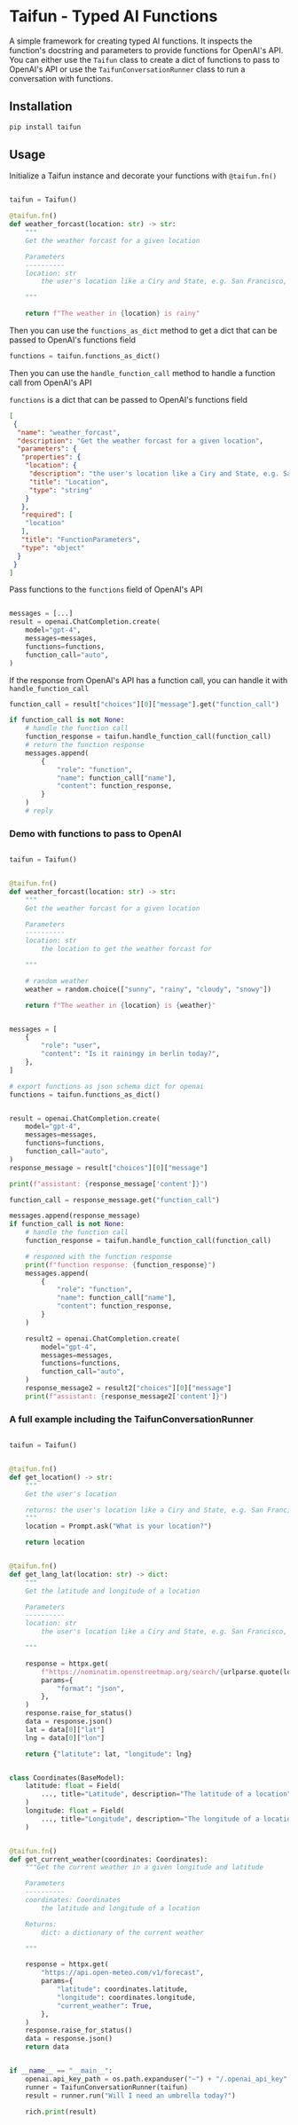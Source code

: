 # Taifun - Typed AI Functions

A simple framework for creating typed AI functions.
It inspects the function's docstring and parameters to provide functions for OpenAI's API.
You can either use the `Taifun` class to create a dict of functions to pass to OpenAI's API or use the `TaifunConversationRunner` class to run a conversation with functions.

## Installation

```bash
pip install taifun
```



## Usage

Initialize a Taifun instance and decorate your functions with `@taifun.fn()`

```python

taifun = Taifun()

@taifun.fn()
def weather_forcast(location: str) -> str:
    """
    Get the weather forcast for a given location

    Parameters
    ----------
    location: str
        the user's location like a Ciry and State, e.g. San Francisco, CA

    """

    return f"The weather in {location} is rainy"

```

Then you can use the `functions_as_dict` method to get a dict that can be passed to OpenAI's functions field

```python
functions = taifun.functions_as_dict()
```

Then you can use the `handle_function_call` method to handle a function call from OpenAI's API


`functions` is a dict that can be passed to OpenAI's functions field

```json
[
 {
  "name": "weather_forcast",
  "description": "Get the weather forcast for a given location",
  "parameters": {
   "properties": {
    "location": {
     "description": "the user's location like a Ciry and State, e.g. San Francisco, CA",
     "title": "Location",
     "type": "string"
    }
   },
   "required": [
    "location"
   ],
   "title": "FunctionParameters",
   "type": "object"
  }
 }
]
```

Pass functions to the `functions` field of OpenAI's API

```python

messages = [...]
result = openai.ChatCompletion.create(
    model="gpt-4",
    messages=messages,
    functions=functions,
    function_call="auto",
)
```

If the response from OpenAI's API has a function call, you can handle it with `handle_function_call`

```python
function_call = result["choices"][0]["message"].get("function_call")

if function_call is not None:
    # handle the function call
    function_response = taifun.handle_function_call(function_call)
    # return the function response
    messages.append(
        {
            "role": "function",
            "name": function_call["name"],
            "content": function_response,
        }
    )
    # reply
```



### Demo with functions to pass to OpenAI

```python

taifun = Taifun()


@taifun.fn()
def weather_forcast(location: str) -> str:
    """
    Get the weather forcast for a given location

    Parameters
    ----------
    location: str
        the location to get the weather forcast for

    """

    # random weather
    weather = random.choice(["sunny", "rainy", "cloudy", "snowy"])

    return f"The weather in {location} is {weather}"


messages = [
    {
        "role": "user",
        "content": "Is it rainingy in berlin today?",
    },
]

# export functions as json schema dict for openai
functions = taifun.functions_as_dict()


result = openai.ChatCompletion.create(
    model="gpt-4",
    messages=messages,
    functions=functions,
    function_call="auto",
)
response_message = result["choices"][0]["message"]

print(f"assistant: {response_message['content']}")

function_call = response_message.get("function_call")

messages.append(response_message)
if function_call is not None:
    # handle the function call
    function_response = taifun.handle_function_call(function_call)

    # responed with the function response
    print(f"function response: {function_response}")
    messages.append(
        {
            "role": "function",
            "name": function_call["name"],
            "content": function_response,
        }
    )

    result2 = openai.ChatCompletion.create(
        model="gpt-4",
        messages=messages,
        functions=functions,
        function_call="auto",
    )
    response_message2 = result2["choices"][0]["message"]
    print(f"assistant: {response_message2['content']}")

```

### A full example including the TaifunConversationRunner

```python

taifun = Taifun()


@taifun.fn()
def get_location() -> str:
    """
    Get the user's location

    returns: the user's location like a Ciry and State, e.g. San Francisco, CA
    """
    location = Prompt.ask("What is your location?")

    return location


@taifun.fn()
def get_lang_lat(location: str) -> dict:
    """
    Get the latitude and longitude of a location

    Parameters
    ----------
    location: str 
        the user's location like a Ciry and State, e.g. San Francisco, CA

    """

    response = httpx.get(
        f"https://nominatim.openstreetmap.org/search/{urlparse.quote(location)}",
        params={
            "format": "json",
        },
    )
    response.raise_for_status()
    data = response.json()
    lat = data[0]["lat"]
    lng = data[0]["lon"]

    return {"latitute": lat, "longitude": lng}


class Coordinates(BaseModel):
    latitude: float = Field(
        ..., title="Latitude", description="The latitude of a location"
    )
    longitude: float = Field(
        ..., title="Longitude", description="The longitude of a location"
    )


@taifun.fn()
def get_current_weather(coordinates: Coordinates):
    """Get the current weather in a given longitude and latitude

    Parameters
    ----------
    coordinates: Coordinates
        the latitude and longitude of a location

    Returns:
        dict: a dictionary of the current weather

    """

    response = httpx.get(
        "https://api.open-meteo.com/v1/forecast",
        params={
            "latitude": coordinates.latitude,
            "longitude": coordinates.longitude,
            "current_weather": True,
        },
    )
    response.raise_for_status()
    data = response.json()
    return data


if __name__ == "__main__":
    openai.api_key_path = os.path.expanduser("~") + "/.openai_api_key"
    runner = TaifunConversationRunner(taifun)
    result = runner.run("Will I need an umbrella today?")

    rich.print(result)



```
